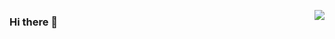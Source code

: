 <a href="https://passer-by.com/" target="_blank"><img align="right" src="https://github-readme-stats.vercel.app/api?username=
  phantom-rabbit&show_icons=true&count_private=false&theme=vue-dark" /></a>

### Hi there 👋

